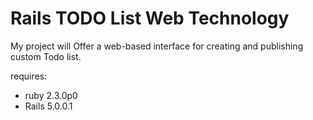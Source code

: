 # Rails TODO List Web Technology

My project will Offer a web-based interface for creating and publishing custom Todo list.

requires:

* ruby 2.3.0p0
* Rails 5.0.0.1
